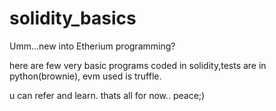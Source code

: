 # solidity_basics
Umm...new into Etherium programming?

here are few very basic programs coded in solidity,tests are in python(brownie), evm used is truffle.

u can refer and learn.
thats all for now..
peace;)
